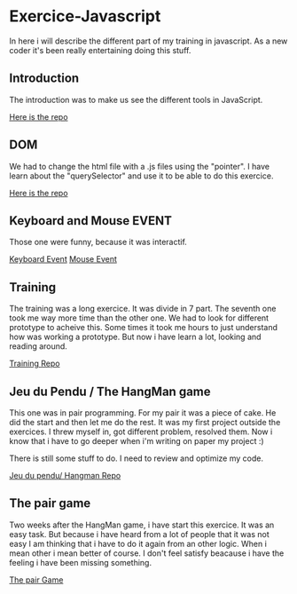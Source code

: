 # Exercice-Javascript
 In here i will describe the different part of my training in javascript.
 As a new coder it's been really entertaining doing this stuff.

## Introduction

 The introduction was to make us see the different tools in JavaScript.
 
 [Here is the repo](https://github.com/Lyioh/Exercice-Javascript/tree/master/Introduction "Introduction repository")

## DOM

 We had to change the html file with a .js files using the "pointer".
 I have learn about the "querySelector" and use it to be able to do this exercice.
 
 [Here is the repo](https://github.com/Lyioh/Exercice-Javascript/tree/master/DOM/Manipulation%20des%20classes "DOM repository")

## Keyboard and Mouse EVENT

 Those one were funny, because it was interactif.

 [Keyboard Event](https://github.com/Lyioh/Exercice-Javascript/tree/master/Keyboard%20Event "Keyboard Event")
 [Mouse Event](https://github.com/Lyioh/Exercice-Javascript/tree/master/Mouse%20Event "Mouse Event")

## Training

 The training was a long exercice. It was divide in 7 part. The seventh one took me way more time than the other one.
 We had to look for different prototype to acheive this. Some times it took me hours to just understand how was working a prototype.
 But now i have learn a lot, looking and reading around.

 [Training Repo](https://github.com/Lyioh/Exercice-Javascript/tree/master/Training "Training Repo")

 ## Jeu du Pendu / The HangMan game

  This one was in pair programming. For my pair it was a piece of cake. He did the start and then let me do the rest.
  It was my first project outside the exercices. I threw myself in, got different problem, resolved them. 
  Now i know that i have to go deeper when i'm writing on paper my project :)

  There is still some stuff to do. I need to review and optimize my code.

  [Jeu du pendu/ Hangman Repo](https://github.com/Lyioh/Exercice-Javascript/tree/master/Jeu%20du%20Pendu "The HangMan game")

## The pair game

 Two weeks after the HangMan game, i have start this exercice. It was an easy task.
 But because i have heard from a lot of people that it was not easy I am thinking that i have to do it again from an other logic. When i mean other i mean better of course.
 I don't feel satisfy beacause i have the feeling i have been missing something.

 [The pair Game](https://github.com/Lyioh/Exercice-Javascript/tree/master/Jeu%20des%20paires "The pair Game")


 
